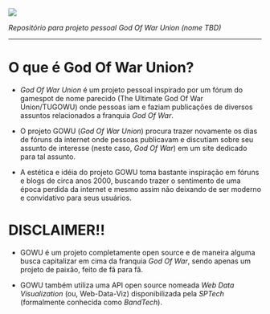 <img src="https://upload.wikimedia.org/wikipedia/pt/4/4b/God_of_War_2018_logo.png">

_Repositório para projeto pessoal God Of War Union (nome TBD)_

<hr>

# O que é God Of War Union?

- _God Of War Union_ é um projeto pessoal inspirado por um fórum do gamespot de nome parecido (The Ultimate God Of War Union/TUGOWU) onde pessoas iam e faziam publicações de diversos assuntos relacionados a franquia _God Of War_.

- O projeto GOWU (_God Of War Union_) procura trazer novamente os dias de fóruns da internet onde pessoas publicavam e discutiam sobre seu assunto de interesse (neste caso, _God Of War_) em um site dedicado para tal assunto.

- A estética e idéia do projeto GOWU toma bastante inspiração em fóruns e blogs de circa anos 2000, buscando trazer o sentimento de uma época perdida da internet e mesmo assim não deixando de ser moderno e convidativo para seus usuários.

# DISCLAIMER!!

- GOWU é um projeto completamente open source e de maneira alguma busca capitalizar em cima da franquia _God Of War_, sendo apenas um projeto de paixão, feito de fã para fã.

- GOWU também utiliza uma API open source nomeada _Web Data Visualization_ (ou, Web-Data-Viz) disponibilizada pela _SPTech_ (formalmente conhecida como _BandTech_).